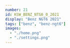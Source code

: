 ```yaml
---
number: 21
id: KSW_BENZ_NTG6_0_2021
display: "Benz NGT6 2021"
tags: ["benz", "benz-ngt6"]
images:
  - "./home.png"
  - "./settings.png"
---
```

